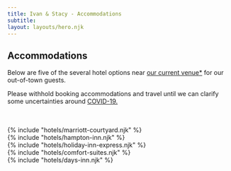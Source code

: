 ```yaml
---
title: Ivan & Stacy - Accommodations
subtitle:
layout: layouts/hero.njk
---
```


<div class="page">
    <div class="container">
        <div style="margin-bottom: 3rem">
            <h2 class="card-title">Accommodations</h2>
            <p>Below are five of the several hotel options near <a href="/covid-19#plans">our current venue<span class="asterisk">*</span></a> for our out-of-town guests.</p>
            <p>Please withhold booking accommodations and travel until we can clarify some uncertainties around <a href="/covid-19">COVID-19.</a></p>
        </div>
        <div class="twoCards">
            <div class="card">{% include "hotels/marriott-courtyard.njk" %}</div>
            <div class="card">{% include "hotels/hampton-inn.njk" %}</div>
        </div>
        <div class="twoCards">
            <div class="card">{% include "hotels/holiday-inn-express.njk" %}</div>
            <div class="card">{% include "hotels/comfort-suites.njk" %}</div>
        </div>
        <div class="twoCards">
            <div class="card">{% include "hotels/days-inn.njk" %}</div>
        </div>
    </div>
</div>
